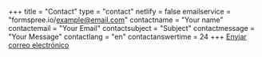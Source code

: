 +++
title = "Contact"
type = "contact"
netlify = false
emailservice = "formspree.io/example@email.com"
contactname = "Your name"
contactemail = "Your Email"
contactsubject = "Subject"
contactmessage = "Your Message"
contactlang = "en"
contactanswertime = 24
+++
<a href="mailto:mckinleyparkdevelopmentcouncil@gmail.com?Subject=Inquiry%20from%20Website" target="_top">Enviar correo electrónico</a>